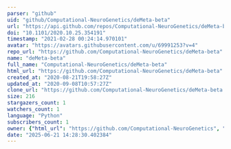 ```yaml
---
parser: "github"
uid: "github/Computational-NeuroGenetics/deMeta-beta"
url: "https://api.github.com/repos/Computational-NeuroGenetics/deMeta-beta"
doi: "10.1101/2020.10.25.354191"
timestamp: "2021-02-28 00:24:14.970101"
avatar: "https://avatars.githubusercontent.com/u/69991253?v=4"
repo_url: "https://github.com/Computational-NeuroGenetics/deMeta-beta"
name: "deMeta-beta"
full_name: "Computational-NeuroGenetics/deMeta-beta"
html_url: "https://github.com/Computational-NeuroGenetics/deMeta-beta"
created_at: "2020-08-21T19:58:27Z"
updated_at: "2020-09-08T10:57:27Z"
clone_url: "https://github.com/Computational-NeuroGenetics/deMeta-beta.git"
size: 216
stargazers_count: 1
watchers_count: 1
language: "Python"
subscribers_count: 1
owner: {"html_url": "https://github.com/Computational-NeuroGenetics", "avatar_url": "https://avatars.githubusercontent.com/u/69991253?v=4", "login": "Computational-NeuroGenetics", "type": "Organization"}
date: "2025-06-21 14:28:30.402384"
---
```

